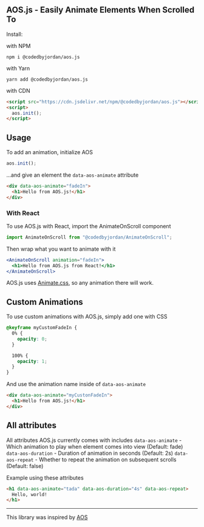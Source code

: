 ## AOS.js - Easily Animate Elements When Scrolled To

Install:

with NPM

`npm i @codedbyjordan/aos.js`

with Yarn

`yarn add @codedbyjordan/aos.js`

with CDN

```html
<script src="https://cdn.jsdelivr.net/npm/@codedbyjordan/aos.js"></script>
<script>
  aos.init();
</script>
```

## Usage

To add an animation, initialize AOS

```js
aos.init();
```

...and give an element the `data-aos-animate` attribute

```html
<div data-aos-animate="fadeIn">
  <h1>Hello from AOS.js!</h1>
</div>
```

### With React

To use AOS.js with React, import the AnimateOnScroll component

```js
import AnimateOnScroll from "@codedbyjordan/AnimateOnScroll";
```

Then wrap what you want to animate with it

```jsx
<AnimateOnScroll animation="fadeIn">
  <h1>Hello from AOS.js from React!</h1>
</AnimateOnScroll>
```

AOS.js uses [Animate.css](https://animate.style/), so any animation there will work.

## Custom Animations

To use custom animations with AOS.js, simply add one with CSS

```css
@keyframe myCustomFadeIn {
  0% {
    opacity: 0;
  }

  100% {
    opacity: 1;
  }
}
```

And use the animation name inside of `data-aos-animate`

```html
<div data-aos-animate="myCustonFadeIn">
  <h1>Hello from AOS.js!</h1>
</div>
```

## All attributes

All attributes AOS.js currently comes with includes
`data-aos-animate` - Which animation to play when element comes into view (Default: fade)
`data-aos-duration` - Duration of animation in seconds (Default: 2s)
`data-aos-repeat` - Whether to repeat the animation on subsequent scrolls (Default: false)

Example using these attributes

```html
<h1 data-aos-animate="tada" data-aos-duration="4s" data-aos-repeat>
  Hello, world!
</h1>
```

---

This library was inspired by [AOS](https://github.com/michalsnik/aos)
